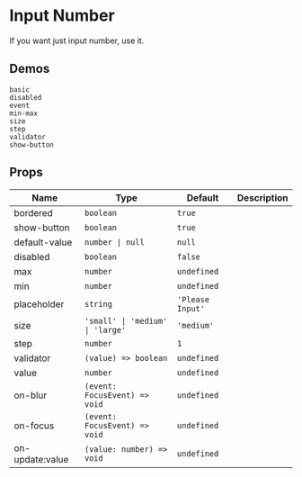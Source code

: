 # Input Number

If you want just input number, use it.

## Demos

```demo
basic
disabled
event
min-max
size
step
validator
show-button
```

## Props

| Name | Type | Default | Description |
| --- | --- | --- | --- |
| bordered | `boolean` | `true` |  |
| show-button | `boolean` | `true` |  |
| default-value | `number \| null` | `null` |  |
| disabled | `boolean` | `false` |  |
| max | `number` | `undefined` |  |
| min | `number` | `undefined` |  |
| placeholder | `string` | `'Please Input'` |  |
| size | `'small' \| 'medium' \| 'large'` | `'medium'` |  |
| step | `number` | `1` |  |
| validator | `(value) => boolean` | `undefined` |  |
| value | `number` | `undefined` |  |
| on-blur | `(event: FocusEvent) => void` | `undefined` |  |
| on-focus | `(event: FocusEvent) => void` | `undefined` |  |
| on-update:value | `(value: number) => void` | `undefined` |  |
